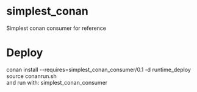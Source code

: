 # simplest_conan
Simplest conan consumer for reference

# Deploy
conan install --requires=simplest_conan_consumer/0.1 -d runtime_deploy<br />
source conanrun.sh<br />
and run with: simplest_conan_consumer